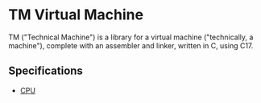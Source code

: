 # TM Virtual Machine
TM ("Technical Machine") is a library for a virtual machine ("technically, a machine"), complete with an assembler and linker, written in C, using C17.

## Specifications

- [CPU](docs/TM.CPU.Spec.md)
